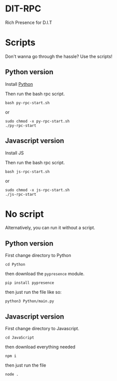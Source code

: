 # DIT-RPC

Rich Presence for D.I.T

# Scripts
Don't wanna go through the hassle? Use the scripts!

## Python version
Install [Python](https://www.python.org/)

Then run the bash rpc script.

`bash py-rpc-start.sh`

or

```
sudo chmod -x py-rpc-start.sh
./py-rpc-start
```

## Javascript version

Install JS

Then run the bash rpc script.

`bash js-rpc-start.sh`

or

```
sudo chmod -x js-rpc-start.sh
./js-rpc-start
```

# No script
Alternatively, you can run it without a script.

## Python version
First change directory to Python
```
cd Python
```

then download the `pypresence` module.
```
pip install pypresence
```

then just run the file like so:
```
python3 Python/main.py
```

## Javascript version
First change directory to Javascript.
```
cd JavaScript
```

then download everything needed
```
npm i
```

then just run the file

```
node .
```